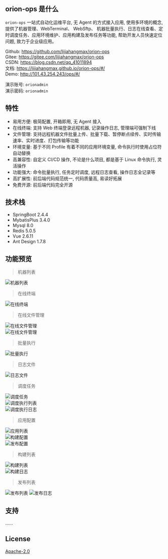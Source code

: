 ## orion-ops 是什么

`orion-ops` 一站式自动化运维平台, 无 Agent 的方式接入应用, 使用多环境的概念, 提供了机器管理、WebTerminal、 WebSftp、 机器批量执行、日志在线查看、定时调度任务、应用环境维护、应用构建及发布任务等功能, 帮助开发人员快速定位问题, 致力于企业级应用。

Github: https://github.com/lijiahangmax/orion-ops  
Gitee: https://gitee.com/lijiahangmax/orion-ops  
CSDN: https://blog.csdn.net/qq_41011894  
文档: https://lijiahangmax.github.io/orion-ops/#/    
Demo: http://101.43.254.243/ops/#/    

演示账号: `orionadmin`    
演示密码: `orionadmin`

## 特性

* 易用方便: 极简配置, 开箱即用, 无 Agent 接入
* 在线终端: 支持 Web 终端登录远程机器, 记录操作日志, 管理端可强制下线
* 文件管理: 支持远程机器文件批量上传、批量下载、暂停断点续传、实时传输速率、实时进度、打包传输等功能
* 环境变量: 基于不同 Profile 有着不同的应用环境变量, 命令执行时使用占位符自动替换
* 高兼容性: 自定义 CI/CD 操作, 不论是什么项目, 都是基于 Linux 命令执行, 灵活操作
* 功能强大: 命令批量执行, 任务定时调度, 远程日志查看, 操作日志全记录等
* 高扩展性: 前后端代码规范统一, 代码质量高, 易读好拓展
* 免费开源: 前后端代码完全开源

## 技术栈

* SpringBoot 2.4.4
* MybatisPlus 3.4.0
* Mysql 8.0
* Redis 5.0.5
* Vue 2.6.11
* Ant Design 1.7.8

## 功能预览

> 机器列表

![机器列表](https://github.com/lijiahangmax/orion-ops/raw/main/docs/assert/img/machine_list.png "机器列表")

> 在线终端

![在线终端](https://github.com/lijiahangmax/orion-ops/raw/main/docs/assert/img/web_terminal.png "在线终端")

> 在线文件管理

![在线文件管理](https://github.com/lijiahangmax/orion-ops/raw/main/docs/assert/img/sftp_1.png "在线文件管理")  
![在线文件管理](https://github.com/lijiahangmax/orion-ops/raw/main/docs/assert/img/sftp_2.png "在线文件管理")

> 批量执行

![批量执行](https://github.com/lijiahangmax/orion-ops/raw/main/docs/assert/img/batch_exec.png "批量执行")

> 日志文件

![日志文件](https://github.com/lijiahangmax/orion-ops/raw/main/docs/assert/img/log_view.png "日志文件")

> 调度任务

![调度任务](https://github.com/lijiahangmax/orion-ops/raw/main/docs/assert/img/scheduler.png "调度任务")  
![调度执行列表](https://github.com/lijiahangmax/orion-ops/raw/main/docs/assert/img/scheduler_record.png "调度执行列表")  
![调度执行日志](https://github.com/lijiahangmax/orion-ops/raw/main/docs/assert/img/scheduler_record_log.png "调度执行日志")

> 应用配置

![应用列表](https://github.com/lijiahangmax/orion-ops/raw/main/docs/assert/img/app_list.png "应用列表")  
![构建配置](https://github.com/lijiahangmax/orion-ops/raw/main/docs/assert/img/app_build_config.png "构建配置")  
![发布配置](https://github.com/lijiahangmax/orion-ops/raw/main/docs/assert/img/app_release_config.png "发布配置")

> 构建列表

![构建列表](https://github.com/lijiahangmax/orion-ops/raw/main/docs/assert/img/build_list.png "构建列表")  
![构建日志](https://github.com/lijiahangmax/orion-ops/raw/main/docs/assert/img/build_log.png "构建日志")

> 发布列表

![发布列表](https://github.com/lijiahangmax/orion-ops/raw/main/docs/assert/img/release_list.png "发布列表")
![发布日志](https://github.com/lijiahangmax/orion-ops/raw/main/docs/assert/img/release_log.png "发布日志")

## 支持

......

## License

[Apache-2.0](https://github.com/lijiahangmax/orion-ops/blob/main/LICENSE)
